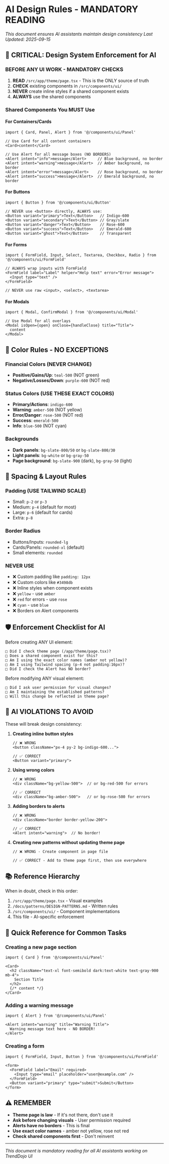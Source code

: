 # AI Design Rules - MANDATORY READING

*This document ensures AI assistants maintain design consistency*
*Last Updated: 2025-09-15*

## 🚨 CRITICAL: Design System Enforcement for AI

### BEFORE ANY UI WORK - MANDATORY CHECKS
1. **READ** `/src/app/theme/page.tsx` - This is the ONLY source of truth
2. **CHECK** existing components in `/src/components/ui/`
3. **NEVER** create inline styles if a shared component exists
4. **ALWAYS** use the shared components

### Shared Components You MUST Use

#### For Containers/Cards
```tsx
import { Card, Panel, Alert } from '@/components/ui/Panel'

// Use Card for all content containers
<Card>content</Card>

// Use Alert for all message boxes (NO BORDERS)
<Alert intent="info">message</Alert>     // Blue background, no border
<Alert intent="warning">message</Alert>  // Amber background, no border
<Alert intent="error">message</Alert>    // Rose background, no border
<Alert intent="success">message</Alert>  // Emerald background, no border
```

#### For Buttons
```tsx
import { Button } from '@/components/ui/Button'

// NEVER use <button> directly, ALWAYS use:
<Button variant="primary">Text</Button>   // Indigo-600
<Button variant="secondary">Text</Button> // Gray/slate
<Button variant="danger">Text</Button>    // Rose-600
<Button variant="success">Text</Button>   // Emerald-600
<Button variant="ghost">Text</Button>     // Transparent
```

#### For Forms
```tsx
import { FormField, Input, Select, Textarea, Checkbox, Radio } from '@/components/ui/FormField'

// ALWAYS wrap inputs with FormField
<FormField label="Label" helper="Help text" error="Error message">
  <Input type="text" />
</FormField>

// NEVER use raw <input>, <select>, <textarea>
```

#### For Modals
```tsx
import { Modal, ConfirmModal } from '@/components/ui/Modal'

// Use Modal for all overlays
<Modal isOpen={open} onClose={handleClose} title="Title">
  content
</Modal>
```

## 🎨 Color Rules - NO EXCEPTIONS

### Financial Colors (NEVER CHANGE)
- **Positive/Gains/Up**: `teal-500` (NOT green)
- **Negative/Losses/Down**: `purple-600` (NOT red)

### Status Colors (USE THESE EXACT COLORS)
- **Primary/Actions**: `indigo-600`
- **Warning**: `amber-500` (NOT yellow)
- **Error/Danger**: `rose-500` (NOT red)
- **Success**: `emerald-500`
- **Info**: `blue-500` (NOT cyan)

### Backgrounds
- **Dark panels**: `bg-slate-800/50` or `bg-slate-800/30`
- **Light panels**: `bg-white` or `bg-gray-50`
- **Page background**: `bg-slate-900` (dark), `bg-gray-50` (light)

## 📏 Spacing & Layout Rules

### Padding (USE TAILWIND SCALE)
- Small: `p-2` or `p-3`
- Medium: `p-4` (default for most)
- Large: `p-6` (default for cards)
- Extra: `p-8`

### Border Radius
- Buttons/Inputs: `rounded-lg`
- Cards/Panels: `rounded-xl` (default)
- Small elements: `rounded`

### NEVER USE
- ❌ Custom padding like `padding: 12px`
- ❌ Custom colors like `#3498db`
- ❌ Inline styles when component exists
- ❌ `yellow` - use `amber`
- ❌ `red` for errors - use `rose`
- ❌ `cyan` - use `blue`
- ❌ Borders on Alert components

## 🛡️ Enforcement Checklist for AI

Before creating ANY UI element:
```
□ Did I check theme page (/app/theme/page.tsx)?
□ Does a shared component exist for this?
□ Am I using the exact color names (amber not yellow)?
□ Am I using Tailwind spacing (p-4 not padding:16px)?
□ Did I check the Alert has NO border?
```

Before modifying ANY visual element:
```
□ Did I ask user permission for visual changes?
□ Am I maintaining the established patterns?
□ Will this change be reflected in theme page?
```

## 🔴 AI VIOLATIONS TO AVOID

These will break design consistency:

1. **Creating inline button styles**
   ```tsx
   // ❌ WRONG
   <button className="px-4 py-2 bg-indigo-600...">
   
   // ✅ CORRECT
   <Button variant="primary">
   ```

2. **Using wrong colors**
   ```tsx
   // ❌ WRONG
   <div className="bg-yellow-500">  // or bg-red-500 for errors
   
   // ✅ CORRECT
   <div className="bg-amber-500">   // or bg-rose-500 for errors
   ```

3. **Adding borders to alerts**
   ```tsx
   // ❌ WRONG
   <div className="border border-yellow-200">
   
   // ✅ CORRECT
   <Alert intent="warning">  // No border!
   ```

4. **Creating new patterns without updating theme page**
   ```tsx
   // ❌ WRONG - Create component in page file
   
   // ✅ CORRECT - Add to theme page first, then use everywhere
   ```

## 📚 Reference Hierarchy

When in doubt, check in this order:
1. `/src/app/theme/page.tsx` - Visual examples
2. `/docs/patterns/DESIGN-PATTERNS.md` - Written rules
3. `/src/components/ui/` - Component implementations
4. This file - AI-specific enforcement

## 🚀 Quick Reference for Common Tasks

### Creating a new page section
```tsx
import { Card } from '@/components/ui/Panel'

<Card>
  <h2 className="text-xl font-semibold dark:text-white text-gray-900 mb-4">
    Section Title
  </h2>
  {/* content */}
</Card>
```

### Adding a warning message
```tsx
import { Alert } from '@/components/ui/Panel'

<Alert intent="warning" title="Warning Title">
  Warning message text here - NO BORDER!
</Alert>
```

### Creating a form
```tsx
import { FormField, Input, Button } from '@/components/ui/FormField'

<form>
  <FormField label="Email" required>
    <Input type="email" placeholder="user@example.com" />
  </FormField>
  <Button variant="primary" type="submit">Submit</Button>
</form>
```

## ⚠️ REMEMBER

- **Theme page is law** - If it's not there, don't use it
- **Ask before changing visuals** - User permission required
- **Alerts have no borders** - This is final
- **Use exact color names** - amber not yellow, rose not red
- **Check shared components first** - Don't reinvent

---
*This document is mandatory reading for all AI assistants working on TrendDojo UI*